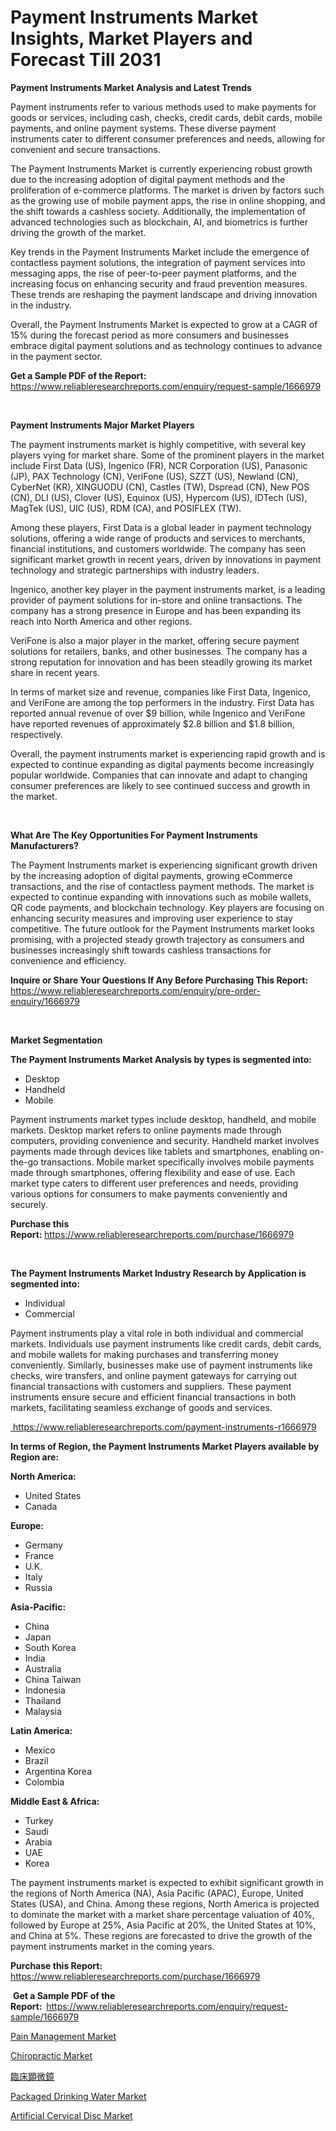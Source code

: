 <p><h1>Payment Instruments Market Insights, Market Players and Forecast Till 2031</h1></p><p><strong>Payment Instruments Market Analysis and Latest Trends</strong></p>
<p><p>Payment instruments refer to various methods used to make payments for goods or services, including cash, checks, credit cards, debit cards, mobile payments, and online payment systems. These diverse payment instruments cater to different consumer preferences and needs, allowing for convenient and secure transactions.</p><p>The Payment Instruments Market is currently experiencing robust growth due to the increasing adoption of digital payment methods and the proliferation of e-commerce platforms. The market is driven by factors such as the growing use of mobile payment apps, the rise in online shopping, and the shift towards a cashless society. Additionally, the implementation of advanced technologies such as blockchain, AI, and biometrics is further driving the growth of the market.</p><p>Key trends in the Payment Instruments Market include the emergence of contactless payment solutions, the integration of payment services into messaging apps, the rise of peer-to-peer payment platforms, and the increasing focus on enhancing security and fraud prevention measures. These trends are reshaping the payment landscape and driving innovation in the industry.</p><p>Overall, the Payment Instruments Market is expected to grow at a CAGR of 15% during the forecast period as more consumers and businesses embrace digital payment solutions and as technology continues to advance in the payment sector.</p></p>
<p><strong>Get a Sample PDF of the Report:&nbsp;</strong> <a href="https://www.reliableresearchreports.com/enquiry/request-sample/1666979">https://www.reliableresearchreports.com/enquiry/request-sample/1666979</a></p>
<p>&nbsp;</p>
<p><strong>Payment Instruments Major Market Players</strong></p>
<p><p>The payment instruments market is highly competitive, with several key players vying for market share. Some of the prominent players in the market include First Data (US), Ingenico (FR), NCR Corporation (US), Panasonic (JP), PAX Technology (CN), VeriFone (US), SZZT (US), Newland (CN), CyberNet (KR), XINGUODU (CN), Castles (TW), Dspread (CN), New POS (CN), DLI (US), Clover (US), Equinox (US), Hypercom (US), IDTech (US), MagTek (US), UIC (US), RDM (CA), and POSIFLEX (TW).</p><p>Among these players, First Data is a global leader in payment technology solutions, offering a wide range of products and services to merchants, financial institutions, and customers worldwide. The company has seen significant market growth in recent years, driven by innovations in payment technology and strategic partnerships with industry leaders.</p><p>Ingenico, another key player in the payment instruments market, is a leading provider of payment solutions for in-store and online transactions. The company has a strong presence in Europe and has been expanding its reach into North America and other regions.</p><p>VeriFone is also a major player in the market, offering secure payment solutions for retailers, banks, and other businesses. The company has a strong reputation for innovation and has been steadily growing its market share in recent years.</p><p>In terms of market size and revenue, companies like First Data, Ingenico, and VeriFone are among the top performers in the industry. First Data has reported annual revenue of over $9 billion, while Ingenico and VeriFone have reported revenues of approximately $2.8 billion and $1.8 billion, respectively.</p><p>Overall, the payment instruments market is experiencing rapid growth and is expected to continue expanding as digital payments become increasingly popular worldwide. Companies that can innovate and adapt to changing consumer preferences are likely to see continued success and growth in the market.</p></p>
<p>&nbsp;</p>
<p><strong>What Are The Key Opportunities For Payment Instruments Manufacturers?</strong></p>
<p><p>The Payment Instruments market is experiencing significant growth driven by the increasing adoption of digital payments, growing eCommerce transactions, and the rise of contactless payment methods. The market is expected to continue expanding with innovations such as mobile wallets, QR code payments, and blockchain technology. Key players are focusing on enhancing security measures and improving user experience to stay competitive. The future outlook for the Payment Instruments market looks promising, with a projected steady growth trajectory as consumers and businesses increasingly shift towards cashless transactions for convenience and efficiency.</p></p>
<p><strong>Inquire or Share Your Questions If Any Before Purchasing This Report:</strong> <a href="https://www.reliableresearchreports.com/enquiry/pre-order-enquiry/1666979">https://www.reliableresearchreports.com/enquiry/pre-order-enquiry/1666979</a></p>
<p>&nbsp;</p>
<p><strong>Market Segmentation</strong></p>
<p><strong>The Payment Instruments Market Analysis by types is segmented into:</strong></p>
<p><ul><li>Desktop</li><li>Handheld</li><li>Mobile</li></ul></p>
<p><p>Payment instruments market types include desktop, handheld, and mobile markets. Desktop market refers to online payments made through computers, providing convenience and security. Handheld market involves payments made through devices like tablets and smartphones, enabling on-the-go transactions. Mobile market specifically involves mobile payments made through smartphones, offering flexibility and ease of use. Each market type caters to different user preferences and needs, providing various options for consumers to make payments conveniently and securely.</p></p>
<p><strong>Purchase this Report:&nbsp;</strong><a href="https://www.reliableresearchreports.com/purchase/1666979">https://www.reliableresearchreports.com/purchase/1666979</a></p>
<p>&nbsp;</p>
<p><strong>The Payment Instruments Market Industry Research by Application is segmented into:</strong></p>
<p><ul><li>Individual</li><li>Commercial</li></ul></p>
<p><p>Payment instruments play a vital role in both individual and commercial markets. Individuals use payment instruments like credit cards, debit cards, and mobile wallets for making purchases and transferring money conveniently. Similarly, businesses make use of payment instruments like checks, wire transfers, and online payment gateways for carrying out financial transactions with customers and suppliers. These payment instruments ensure secure and efficient financial transactions in both markets, facilitating seamless exchange of goods and services.</p></p>
<p><a href="https://www.reliableresearchreports.com/payment-instruments-r1666979">&nbsp;https://www.reliableresearchreports.com/payment-instruments-r1666979</a></p>
<p><strong>In terms of Region, the Payment Instruments Market Players available by Region are:</strong></p>
<p>
    <p> <strong> North America: </strong>
        <ul>
            <li>United States</li>
            <li>Canada</li>
        </ul>
        </p> 
    <p> <strong> Europe: </strong>
        <ul>
            <li>Germany</li>
            <li>France</li>
            <li>U.K.</li>
            <li>Italy</li>
            <li>Russia</li>
        </ul>
        </p> 
    <p> <strong> Asia-Pacific: </strong>
        <ul>
            <li>China</li>
            <li>Japan</li>
            <li>South Korea</li>
            <li>India</li>
            <li>Australia</li>
            <li>China Taiwan</li>
            <li>Indonesia</li>
            <li>Thailand</li>
            <li>Malaysia</li>
        </ul>
        </p> 
    <p> <strong> Latin America: </strong>
        <ul>
            <li>Mexico</li>
            <li>Brazil</li>
            <li>Argentina Korea</li>
            <li>Colombia</li>
        </ul>
        </p> 
    <p> <strong> Middle East & Africa: </strong>
        <ul>
            <li>Turkey</li>
            <li>Saudi</li>
            <li>Arabia</li>
            <li>UAE</li>
            <li>Korea</li>
        </ul>
    </p>
    </p>
<p><p>The payment instruments market is expected to exhibit significant growth in the regions of North America (NA), Asia Pacific (APAC), Europe, United States (USA), and China. Among these regions, North America is projected to dominate the market with a market share percentage valuation of 40%, followed by Europe at 25%, Asia Pacific at 20%, the United States at 10%, and China at 5%. These regions are forecasted to drive the growth of the payment instruments market in the coming years.</p></p>
<p><strong>Purchase this Report: </strong><a href="https://www.reliableresearchreports.com/purchase/1666979">https://www.reliableresearchreports.com/purchase/1666979</a></p>
<p>&nbsp;<strong>Get a Sample PDF of the Report:&nbsp;&nbsp;</strong><a href="https://www.reliableresearchreports.com/enquiry/request-sample/1666979">https://www.reliableresearchreports.com/enquiry/request-sample/1666979</a></p>
<p><strong></strong></p>
<p><p><a href="https://github.com/sonuprakash1/Market-Research-Report-List-2/blob/main/pain-management-market.md">Pain Management Market</a></p><p><a href="https://www.linkedin.com/pulse/analyzing-chiropractic-market-global-industry-perspective-qsmce">Chiropractic Market</a></p><p><a href="https://github.com/adcxff01450218/Market-Research-Report-List-2/blob/main/124295653352.md">臨床顕微鏡</a></p><p><a href="https://github.com/jhcraigie/Market-Research-Report-List-3/blob/main/packaged-drinking-water-market.md">Packaged Drinking Water Market</a></p><p><a href="https://www.linkedin.com/pulse/artificial-cervical-disc-market-size-trends-complete-industry-ykaff">Artificial Cervical Disc Market</a></p></p>